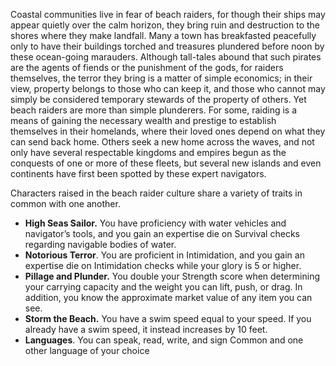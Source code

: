 Coastal communities live in fear of beach raiders, for though their ships may appear quietly over the calm horizon, they bring ruin and destruction to the shores where they make landfall. Many a town has breakfasted peacefully only to have their buildings torched and treasures plundered before noon by these ocean-going marauders. Although tall-tales abound that such pirates are the agents of fiends or the punishment of the gods, for raiders themselves, the terror they bring is a matter of simple economics; in their view, property belongs to those who can keep it, and those who cannot may simply be considered temporary stewards of the property of others. Yet beach raiders are more than simple plunderers. For some, raiding is a means of gaining the necessary wealth and prestige to establish themselves in their homelands, where their loved ones depend on what they can send back home. Others seek a new home across the waves, and not only have several respectable kingdoms and empires begun as the conquests of one or more of these fleets, but several new islands and even continents have first been spotted by these expert navigators.  

Characters raised in the beach raider culture share a variety of traits in common with one another. 
- **High Seas Sailor.** You have proficiency with water vehicles and navigator’s tools, and you gain an expertise die on Survival checks regarding navigable bodies of water. 
- **Notorious Terror**. You are proficient in Intimidation, and you gain an expertise die on Intimidation checks while your glory is 5 or higher.
- **Pillage and Plunder.** You double your Strength score when determining your carrying capacity and the weight you can lift, push, or drag. In addition, you know the approximate market value of any item you can see. 
- **Storm the Beach.** You have a swim speed equal to your speed. If you already have a swim speed, it instead increases by 10 feet. 
- **Languages**. You can speak, read, write, and sign Common and one other language of your choice